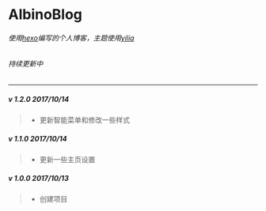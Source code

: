 # AlbinoBlog

###### 使用<a href="https://github.com/hexojs/hexo">hexo</a>编写的个人博客，主题使用<a href="https://github.com/litten/hexo-theme-yilia">yilia</a>

###### 持续更新中
-----------------------------------

##### v 1.2.0 2017/10/14
> - 更新智能菜单和修改一些样式

##### v 1.1.0 2017/10/14
> - 更新一些主页设置

##### v 1.0.0 2017/10/13
> - 创建项目
